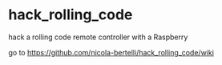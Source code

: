 # hack_rolling_code
hack a rolling code remote controller with a Raspberry

go to https://github.com/nicola-bertelli/hack_rolling_code/wiki
